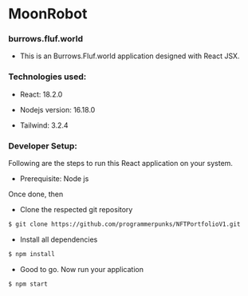 # MoonRobot

### burrows.fluf.world

- This is an Burrows.Fluf.world application designed with React JSX.

### Technologies used:

- React: 18.2.0

- Nodejs version: 16.18.0

- Tailwind: 3.2.4

### Developer Setup:

Following are the steps to run this React application on your system.

- Prerequisite: Node js

Once done, then

- Clone the respected git repository

```sh
$ git clone https://github.com/programmerpunks/NFTPortfolioV1.git
```

- Install all dependencies

```sh
$ npm install
```

- Good to go. Now run your application

```sh
$ npm start
```